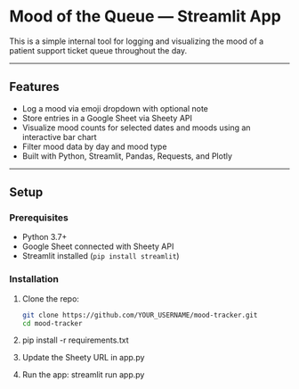 # Mood of the Queue — Streamlit App

This is a simple internal tool for logging and visualizing the mood of a patient support ticket queue throughout the day.

---

## Features

- Log a mood via emoji dropdown with optional note  
- Store entries in a Google Sheet via Sheety API  
- Visualize mood counts for selected dates and moods using an interactive bar chart  
- Filter mood data by day and mood type  
- Built with Python, Streamlit, Pandas, Requests, and Plotly  

---

## Setup

### Prerequisites

- Python 3.7+  
- Google Sheet connected with Sheety API  
- Streamlit installed (`pip install streamlit`)

### Installation

1. Clone the repo:

   ```bash
   git clone https://github.com/YOUR_USERNAME/mood-tracker.git
   cd mood-tracker
2. pip install -r requirements.txt
3. Update the Sheety URL in app.py
4. Run the app: streamlit run app.py
